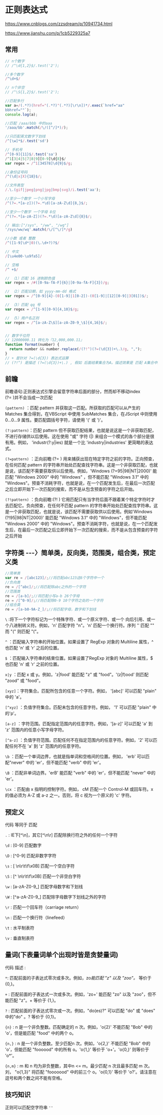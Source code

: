 
# 正则表达式

<https://www.cnblogs.com/zzsdream/p/10941734.html>

<https://www.jianshu.com/p/1cb5229325a7>

## 常用

```javascript
// n个数字
// /^\d{1,2}$/.test('2');

//多个数字
/^\d+$/

// n个非空
// /^\S{1,2}$/.test('2');

//匹配多行
var a=/(.*?)(href="(.*?)"(.*?)[\r\n])*/.exec(`href="aa"
bbhref=""`);
console.log(a);

//匹配 /aaa/bbb 中的aaa
'/aaa/bb'.match(/\/([^/]*)/);

//只匹配英文数字下划线
/^[\w]*$/.test('sd')

// 手机号
/^[0-9]{11}$/.test('sa')
/^1[3|4|5|7|8|9][0-9]\d{8}$/
var regex = /^1[34578]\d{9}$/g;

//身份证号码
/^(\d|x|X){18}$/;

//文件类型
/.\.(gif|jpeg|png|jpg|bmp|svg)/i.test('aa');

//至少一个数字 一个小写字母
/^(?=.*[a-z])(?=.*\d)[a-zA-Z\d]{8,}$/;

//至少一个数字 一个字母 8位
/^(?=.*[a-zA-Z])(?=.*\d)[a-zA-Z\d]{8}$/;

// 输出:["/sys", "/ww", "/wq"]
'/sys/ww/wq'.match(/\/[^\/]*/g)

//小数 或者 整数
/^([1-9]\d*|0)(\.\d+?)?$/

// 中文
/[\u4e00-\u9fa5]/

// 空格
/^ +$/

// （1）匹配 16 进制颜色值
var regex = /#([0-9a-fA-F]{6}|[0-9a-fA-F]{3})/g;

// （2）匹配日期，如 yyyy-mm-dd 格式
var regex = /^[0-9]{4}-(0[1-9]|1[0-2])-(0[1-9]|[12][0-9]|3[01])$/;

// （3）匹配 qq 号
var regex = /^[1-9][0-9]{4,10}$/g;

// （5）用户名正则
var regex = /^[a-zA-Z\$][a-zA-Z0-9_\$]{4,16}$/;


// 数字千位符
// 12000000.11 转化为『12,000,000.11』
function format(number) {
  return number && number.replace(/(?!^)(?=(\d{3})+\.)/g, ",");
}
// + 是针对 ?=(\d{3}) 表达式运算
// (?!^) 是描述 (?=(\d{3})+\.) , 假如 后面结果集合为A。描述效果是 匹配 A集合中的非起始位置
```

## 前瞻

前瞻语句:正则表达式引擎会留意字符串后面的部分，然而却不移动index  
(?= )并不会当成一次匹配

`(pattern)` ：匹配 pattern 并获取这一匹配。所获取的匹配可以从产生的 Matches 集合得到，在VBScript 中使用 SubMatches 集合，在JScript 中则使用 0…0…9 属性。要匹配圆括号字符，请使用 '(' 或 ')'。

`(?:pattern)`：匹配 pattern 但不获取匹配结果，也就是说这是一个非获取匹配，不进行存储供以后使用。这在使用 "或" 字符 (|) 来组合一个模式的各个部分是很有用。例如， 'industr(?:y|ies) 就是一个比 'industry|industries' 更简略的表达式。

`(?=pattern)` ：正向前瞻:(?= )  用来捕获出现在特定字符之前的字符。正向预查，在任何匹配 pattern 的字符串开始处匹配查找字符串。这是一个非获取匹配，也就是说，该匹配不需要获取供以后使用。例如，'Windows (?=95|98|NT|2000)' 能匹配 "Windows 2000" 中的 "Windows" ，但不能匹配 "Windows 3.1" 中的 "Windows"。预查不消耗字符，也就是说，在一个匹配发生后，在最后一次匹配之后立即开始下一次匹配的搜索，而不是从包含预查的字符之后开始。

`(?!pattern)` ：负向前瞻:(?! )  它用匹配只有当字符后面不跟着某个特定字符时才去匹配它。负向预查，在任何不匹配 pattern 的字符串开始处匹配查找字符串。这是一个非获取匹配，也就是说，该匹配不需要获取供以后使用。例如'Windows (?!95|98|NT|2000)' 能匹配 "Windows 3.1" 中的 "Windows"，但不能匹配 "Windows 2000" 中的 "Windows"。预查不消耗字符，也就是说，在一个匹配发生后，在最后一次匹配之后立即开始下一次匹配的搜索，而不是从包含预查的字符之后开始

## 字符类 ---〉简单类，反向类，范围类，组合类，预定义类

```javascript
//简单类  
var re = /[abc123]/;//将匹配abc123这6个字符中一个  
//负向类  
re = /[^abc]/;//将匹配除abc之外的一个字符  
//范围类  
re = /[a-b]/;//将匹配小写a-b 26个字母  
re = /[^0-9]/;//将匹配除0-9 10个字符之处的一个字符  
//组合类  
re = /[a-b0-9A-Z_]/;//将匹配字母，数字和下划线  
```

`\` :将下一个字符标记为一个特殊字符、或一个原义字符、或一个 向后引用、或一个八进制转义符。例如，'n' 匹配字符 "n"。'n' 匹配一个换行符。序列 '\' 匹配 "" 而 "(" 则匹配 "("。

`^` ：匹配输入字符串的开始位置。如果设置了 RegExp 对象的 Multiline 属性，^ 也匹配 'n' 或 'r' 之后的位置。

`$` ：匹配输入字符串的结束位置。如果设置了RegExp 对象的 Multiline 属性，$ 也匹配 'n' 或 'r' 之前的位置。

`x|y` ：匹配 x 或 y。例如，'z|food' 能匹配 "z" 或 "food"。'(z|f)ood' 则匹配 "zood" 或 "food"。

`[xyz]`：字符集合。匹配所包含的任意一个字符。例如， '[abc]' 可以匹配 "plain" 中的 'a'。

`[^xyz]` ：负值字符集合。匹配未包含的任意字符。例如， '1' 可以匹配 "plain" 中的'p'。

`[a-z]` ：字符范围。匹配指定范围内的任意字符。例如，'[a-z]' 可以匹配 'a' 到 'z' 范围内的任意小写字母字符。

`[^a-z]` ：负值字符范围。匹配任何不在指定范围内的任意字符。例如，'2' 可以匹配任何不在 'a' 到 'z' 范围内的任意字符。

`\b` ：匹配一个单词边界，也就是指单词和空格间的位置。例如， 'erb' 可以匹配"never" 中的 'er'，但不能匹配 "verb" 中的 'er'。

`\B` ：匹配非单词边界。'erB' 能匹配 "verb" 中的 'er'，但不能匹配 "never" 中的 'er'。

`\cx` ：匹配由 x 指明的控制字符。例如， cM 匹配一个 Control-M 或回车符。x 的值必须为 A-Z 或 a-z 之一。否则，将 c 视为一个原义的 'c' 字符。

## 预定义

代码  等同于                  匹配

`.` :     IE下[^\n]，其它[^\n\r]  匹配除换行符之外的任何一个字符

`\d` :    [0-9]                   匹配数字

`\D` :    [^0-9]                  匹配非数字字符

`\s` :    [ \n\r\t\f\x0B]         匹配一个空白字符

`\S` :    [^ \n\r\t\f\x0B]        匹配一个非空白字符

`\w` :    [a-zA-Z0-9_]            匹配字母数字和下划线

`\W` :    [^a-zA-Z0-9_]           匹配除字母数字下划线之外的字符

`\r` :  匹配一个回车符（carriage return）

`\n` :  匹配一个换行符（linefeed）

`\t` : 水平制表符

`\v` :  垂直制表符

## 量词(下表量词单个出现时皆是贪婪量词)

代码  描述 :

`*`: 匹配前面的子表达式零次或多次。例如，zo*能匹配 "z" 以及 "zoo"。* 等价于{0,}。

`+` : 匹配前面的子表达式一次或多次。例如，'zo+' 能匹配 "zo" 以及 "zoo"，但不能匹配 "z"。+ 等价于 {1,}。

`?` : 匹配前面的子表达式零次或一次。例如，"do(es)?" 可以匹配 "do" 或 "does" 中的"do" 。? 等价于 {0,1}。

`{n}` : n 是一个非负整数。匹配确定的 n 次。例如，'o{2}' 不能匹配 "Bob" 中的 'o'，但是能匹配 "food" 中的两个 o。

`{n,}` : n 是一个非负整数。至少匹配n 次。例如，'o{2,}' 不能匹配 "Bob" 中的 'o'，但能匹配 "foooood" 中的所有 o。'o{1,}' 等价于 'o+'。'o{0,}' 则等价于 'o*'。

`{n,m}` : m 和 n 均为非负整数，其中n <= m。最少匹配 n 次且最多匹配 m 次。刘， "o{1,3}" 将匹配 "fooooood" 中的前三个 o。'o{0,1}' 等价于 'o?'。请注意在逗号和两个数之间不能有空格。

## 技巧知识

正则可以匹配空字符串 `''`
